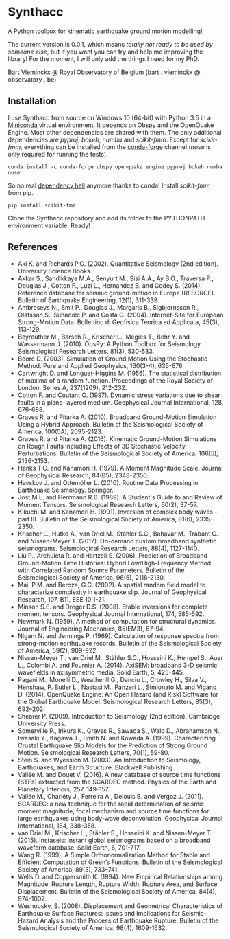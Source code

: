 # Synthacc
A Python toolbox for kinematic earthquake ground motion modelling!

The current version is 0.0.1, which means *totally not ready to be used by someone else*, but if you want you can try and help me improving the library! For the moment, I will only add the things I need for my PhD.

Bart Vleminckx @ Royal Observatory of Belgium (bart . vleminckx @ observatory . be)


## Installation
I use Synthacc from source on Windows 10 (64-bit) with Python 3.5 in a [Miniconda](http://conda.pydata.org/miniconda.html) virtual environment. It depends on Obspy and the OpenQuake Engine. Most other dependencies are shared with them. The only additional dependencies are *pyproj*, *bokeh*, *numba* and *scikit-fmm*. Except for *scikit-fmm*, everything can be installed from the [conda-forge](https://conda-forge.org) channel (*nose* is only required for running the tests).

```
conda install -c conda-forge obspy openquake.engine pyproj bokeh numba nose
```

So no real [dependency hell](https://en.wikipedia.org/wiki/Dependency_hell) anymore thanks to conda! Install *scikit-fmm* from pip.

```
pip install scikit-fmm
```

Clone the Synthacc repository and add its folder to the PYTHONPATH environment variable. Ready!


## References
* Aki K. and Richards P.G. (2002). Quantitative Seismology (2nd edition). University Science Books.
* Akkar S., Sandikkaya M.A., Senyurt M., Sisi A.A., Ay B.Ö., Traversa P., Douglas J., Cotton F., Luzi L., Hernandez B. and Godey S. (2014). Reference database for seismic ground-motion in Europe (RESORCE). Bulletin of Earthquake Engineering, 12(1), 311-339.
* Ambraseys N., Smit P., Douglas J., Margaris B., Sigbjornsson R., Olafsson S., Suhadolc P. and Costa G. (2004). Internet-Site for European Strong-Motion Data. Bollettino di Geofisica Teorica ed Applicata, 45(3), 113-129.
* Beyreuther M., Barsch R., Krischer L., Megies T., Behr Y. and Wassermann J. (2010). ObsPy: A Python Toolbox for Seismology. Seismological Research Letters, 81(3), 530-533.
* Boore D. (2003). Simulation of Ground Motion Using the Stochastic Method. Pure and Applied Geophysics, 160(3-4), 635-676.
* Cartwright D. and Longuet-Higgins M. (1956). The statistical distribution of maxima of a random function. Proceedings of the Royal Society of London. Series A, 237(1209), 212-232.
* Cotton F. and Coutant O. (1997). Dynamic stress variations due to shear faults in a plane-layered medium. Geophysical Journal International, 128, 676-688.
* Graves R. and Pitarka A. (2010). Broadband Ground-Motion Simulation Using a Hybrid Approach. Bulletin of the Seismological Society of America, 100(5A), 2095-2123.
* Graves R. and Pitarka A. (2016). Kinematic Ground-Motion Simulations on Rough Faults Including Effects of 3D Stochastic Velocity Perturbations. Bulletin of the Seismological Society of America, 106(5), 2136-2153.
* Hanks T.C. and Kanamori H. (1979). A Moment Magnitude Scale. Journal of Geophysical Research, 84(B5), 2348-2350.
* Havskov J. and Ottemöller L. (2010). Routine Data Processing in Earthquake Seismology. Springer.
* Jost M.L. and Herrmann R.B. (1989). A Student's Guide to and Review of Moment Tensors. Seismological Research Letters, 60(2), 37-57.
* Kikuchi M. and Kanamori H. (1991). Inversion of complex body waves - part III. Bulletin of the Seismological Society of America, 81(6), 2335-2350.
* Krischer L., Hutko A., van Driel M., Stähler S.C., Bahavar M., Trabant C. and Nissen-Meyer T. (2017). On-demand custom broadband synthetic seismograms. Seismological Research Lettets, 88(4), 1127-1140.
* Liu P., Archuleta R. and Hartzell S. (2006). Prediction of Broadband Ground-Motion Time Histories: Hybrid Low/High-Frequency Method with Correlated Random Source Parameters. Bulletin of the Seismological Society of America, 96(6), 2118-2130.
* Mai, P.M. and Beroza, G.C. (2002). A spatial random field model to characterize complexity in earthquake slip. Journal of Geophysical Research, 107, B11, ESE 10 1-21.
* Minson S.E. and Dreger D.S. (2008). Stable inversions for complete moment tensors. Geophysical Journal International, 174, 585-592.
* Newmark N. (1959). A method of computation for structural dynamics. Journal of Engineering Mechanics, 85(EM3), 67-94.
* Nigam N. and Jennings P. (1969). Calculation of response spectra from strong-motion earthquake records. Bulletin of the Seismological Society of America, 59(2), 909-922.
* Nissen-Meyer T., van Driel M., Stähler S.C., Hosseini K., Hempel S., Auer L., Colombi A. and Fournier A. (2014). AxiSEM: broadband 3-D seismic wavefields in axisymmetric media. Solid Earth, 5, 425-445.
* Pagani M., Monelli D., Weatherill G., Danciu L., Crowley H., Silva V., Henshaw, P. Butler L., Nastasi M., Panzeri L., Simionato M. and Vigano D. (2014). OpenQuake Engine: An Open Hazard (and Risk) Software for the Global Earthquake Model. Seismological Research Letters, 85(3), 692–202.
* Shearer P. (2009). Introduction to Seismology (2nd edition). Cambridge University Press.
* Somerville P., Irikura K., Graves R., Sawada S., Wald D., Abrahamson N., Iwasaki Y., Kagawa T., Smith N. and Kowada A. (1999). Characterizing Crustal Earthquake Slip Models for the Prediction of Strong Ground Motion. Seismological Research Letters, 70(1), 59-80.
* Stein S. and Wyession M. (2003). An Introduction to Seismology, Earthquakes, and Earth Structure. Blackwell Publishing.
* Vallée M. and Douet V. (2016). A new database of source time functions (STFs) extracted from the SCARDEC method. Physics of the Earth and Planetary Interiors, 257, 149-157.
* Vallée M., Charléty J., Ferreira A., Delouis B. and Vergoz J. (2011). SCARDEC: a new technique for the rapid determination of seismic moment magnitude, focal mechanism and source time functions for large earthquakes using body-wave deconvolution. Geophysical Journal International, 184, 338-358.
* van Driel M., Krischer L., Stähler S., Hosseini K. and Nissen-Meyer T. (2015). Instaseis: instant global seismograms based on a broadband waveform database. Solid Earth, 6, 701-717.
* Wang R. (1999). A Simple Orthonormalization Method for Stable and Efficient Computation of Green’s Functions. Bulletin of the Seismological Society of America, 89(3), 733–741.
* Wells D. and Coppersmith K. (1994). New Empirical Relationships among Magnitude, Rupture Length, Rupture Width, Rupture Area, and Surface Displacement. Bulletin of the Seismological Society of America, 84(4), 974-1002.
* Wesnousky, S. (2008). Displacement and Geometrical Characteristics of Earthquake Surface Ruptures: Issues and Implications for Seismic-Hazard Analysis and the Process of Earthquake Rupture. Bulletin of the Seismological Society of America, 98(4), 1609-1632.

